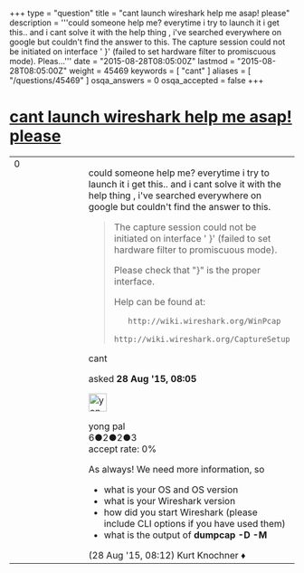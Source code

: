 +++
type = "question"
title = "cant launch wireshark help me asap! please"
description = '''could someone help me? everytime i try to launch it i get this.. and i cant solve it with the help thing , i&#x27;ve searched everywhere on google but couldn&#x27;t find the answer to this.  The capture session could not be initiated on interface &#x27; }&#x27; (failed to set hardware filter to promiscuous mode). Pleas...'''
date = "2015-08-28T08:05:00Z"
lastmod = "2015-08-28T08:05:00Z"
weight = 45469
keywords = [ "cant" ]
aliases = [ "/questions/45469" ]
osqa_answers = 0
osqa_accepted = false
+++

<div class="headNormal">

# [cant launch wireshark help me asap! please](/questions/45469/cant-launch-wireshark-help-me-asap-please)

</div>

<div id="main-body">

<div id="askform">

<table id="question-table" style="width:100%;"><colgroup><col style="width: 50%" /><col style="width: 50%" /></colgroup><tbody><tr class="odd"><td style="width: 30px; vertical-align: top"><div class="vote-buttons"><div id="post-45469-score" class="post-score" title="current number of votes">0</div><div id="favorite-count" class="favorite-count"></div></div></td><td><div id="item-right"><div class="question-body"><p>could someone help me? everytime i try to launch it i get this.. and i cant solve it with the help thing , i've searched everywhere on google but couldn't find the answer to this.</p><blockquote><p>The capture session could not be initiated on interface ' }' (failed to set hardware filter to promiscuous mode).</p><p>Please check that "}" is the proper interface.</p><p>Help can be found at:</p><pre><code>   http://wiki.wireshark.org/WinPcap
   http://wiki.wireshark.org/CaptureSetup</code></pre></blockquote></div><div id="question-tags" class="tags-container tags">cant</div><div id="question-controls" class="post-controls"></div><div class="post-update-info-container"><div class="post-update-info post-update-info-user"><p>asked <strong>28 Aug '15, 08:05</strong></p><img src="https://secure.gravatar.com/avatar/81d763d0ff53eb24b532af6460dc131d?s=32&amp;d=identicon&amp;r=g" class="gravatar" width="32" height="32" alt="yong%20pal&#39;s gravatar image" /><p>yong pal<br />
<span class="score" title="6 reputation points">6</span><span title="2 badges"><span class="badge1">●</span><span class="badgecount">2</span></span><span title="2 badges"><span class="silver">●</span><span class="badgecount">2</span></span><span title="3 badges"><span class="bronze">●</span><span class="badgecount">3</span></span><br />
<span class="accept_rate" title="Rate of the user&#39;s accepted answers">accept rate:</span> <span title="yong pal has no accepted answers">0%</span></p></div></div><div id="comments-container-45469" class="comments-container"><span id="45470"></span><div id="comment-45470" class="comment"><div id="post-45470-score" class="comment-score"></div><div class="comment-text"><p>As always! We need more information, so</p><ul><li>what is your OS and OS version</li><li>what is your Wireshark version</li><li>how did you start Wireshark (please include CLI options if you have used them)</li><li>what is the output of <strong>dumpcap -D -M</strong></li></ul></div><div id="comment-45470-info" class="comment-info"><span class="comment-age">(28 Aug '15, 08:12)</span> Kurt Knochner ♦</div></div></div><div id="comment-tools-45469" class="comment-tools"></div><div class="clear"></div><div id="comment-45469-form-container" class="comment-form-container"></div><div class="clear"></div></div></td></tr></tbody></table>

</div>

</div>


